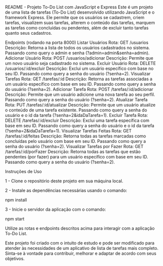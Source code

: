 README - Projeto To-Do List com JavaScript e Express
Este é um projeto de uma lista de tarefas (To-Do List) desenvolvido utilizando JavaScript e o framework Express. Ele permite que os usuários se cadastrem, criem tarefas, visualizem suas tarefas, alterem o conteúdo das tarefas, marquem as tarefas como concluídas ou pendentes, além de excluir tanto tarefas quanto seus cadastros.

Endpoints (rodando na porta 8000)
Listar Usuários
Rota: GET /usuarios
Descrição: Retorna a lista de todos os usuários cadastrados no sistema. Passando como query o admin e senha (?admin=admin&senha=admin).
Adicionar Usuário
Rota: POST /usuarios/adicionar
Descrição: Permite que um novo usuário seja cadastrado no sistema.
Excluir Usuário
Rota: DELETE /usuarios/:id/excluir
Descrição: Exclui um usuário específico com base no seu ID. Passando como query a senha do usuário (?senha=2).
Visualizar Tarefas
Rota: GET /tarefas/:id
Descrição: Retorna as tarefas associadas a um usuário específico com base em seu ID. Passando como query a senha do usuário (?senha=2).
Adicionar Tarefa
Rota: POST /tarefas/:id/adicionar
Descrição: Permite que um usuário adicione uma nova tarefa ao seu perfil. Passando como query a senha do usuário (?senha=2).
Atualizar Tarefa
Rota: PUT /tarefas/:id/atualizar
Descrição: Permite que um usuário atualize o conteúdo de uma tarefa existente. Passando como query a senha do usuário e o id da tarefa (?senha=2&idaDaTarefa=1).
Excluir Tarefa
Rota: DELETE /tarefas/:id/excluir
Descrição: Exclui uma tarefa específica com base em seu ID. Passando como query a senha do usuário e o id da tarefa (?senha=2&idaDaTarefa=1).
Visualizar Tarefas Feitas
Rota: GET /tarefas/:id/feitas
Descrição: Retorna todas as tarefas marcadas como concluídas pelo usuário com base em seu ID. Passando como query a senha do usuário (?senha=2).
Visualizar Tarefas por Fazer
Rota: GET /tarefas/:id/porFazer
Descrição: Retorna todas as tarefas que estão pendentes (por fazer) para um usuário específico com base em seu ID. Passando como query a senha do usuário (?senha=2).

Instruções de Uso

1 - Clone o repositório deste projeto em sua máquina local.

2 - Instale as dependências necessárias usando o comando:

npm install

3 - Inicie o servidor da aplicação com o comando:

npm start

Utilize as rotas e endpoints descritos acima para interagir com a aplicação To-Do List.

Este projeto foi criado com o intuito de estudo e pode ser modificado para atender às necessidades de um aplicativo de lista de tarefas mais completo. Sinta-se à vontade para contribuir, melhorar e adaptar de acordo com seus objetivos.
